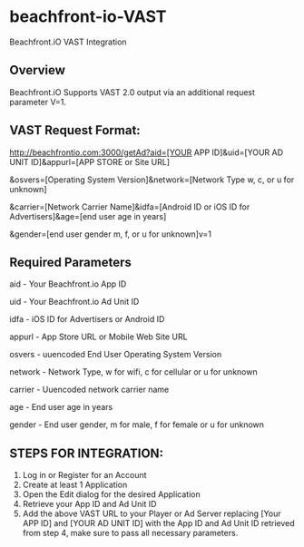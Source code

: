beachfront-io-VAST
==================

Beachfront.iO VAST Integration

## Overview  ##

Beachfront.iO Supports VAST 2.0 output via an additional request parameter V=1.

## VAST Request Format: ##

http://beachfrontio.com:3000/getAd?aid=[YOUR APP ID]&uid=[YOUR AD UNIT ID]&appurl=[APP STORE or Site URL]

&osvers=[Operating System Version]&network=[Network Type w, c, or u for unknown]

&carrier=[Network Carrier Name]&idfa=[Android ID or iOS ID for Advertisers]&age=[end user age in years]

&gender=[end user gender m, f, or u for unknown]v=1

## Required Parameters ##

aid - Your Beachfront.io App ID

uid - Your Beachfront.io Ad Unit ID

idfa - iOS ID for Advertisers or Android ID

appurl - App Store URL or Mobile Web Site URL

osvers - uuencoded End User Operating System Version

network - Network Type, w for wifi, c for cellular or u for unknown

carrier - Uuencoded network carrier name

age - End user age in years

gender - End user gender, m for male, f for female or u for unknown


## STEPS FOR INTEGRATION: ##

1. Log in or Register for an Account
2. Create at least 1 Application
3. Open the Edit dialog for the desired Application
4. Retrieve your App ID and Ad Unit ID
5. Add the above VAST URL to your Player or Ad Server replacing [Your APP ID] and [YOUR AD UNIT ID] with the App ID and Ad Unit ID retrieved from step 4, make sure to pass all necessary parameters.



